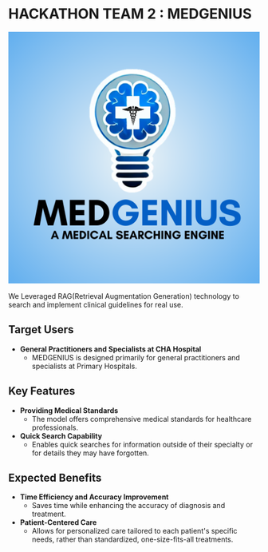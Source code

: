 # HACKATHON TEAM 2 : MEDGENIUS

![MEDGENIUS Explanation](MEdGenius.png)

We Leveraged RAG(Retrieval Augmentation Generation) technology to search and implement clinical guidelines for real use.

## Target Users
- **General Practitioners and Specialists at CHA Hospital**
  - MEDGENIUS is designed primarily for general practitioners and specialists at Primary Hospitals.

## Key Features
- **Providing Medical Standards**
  - The model offers comprehensive medical standards for healthcare professionals.
- **Quick Search Capability**
  - Enables quick searches for information outside of their specialty or for details they may have forgotten.

## Expected Benefits
- **Time Efficiency and Accuracy Improvement**
  - Saves time while enhancing the accuracy of diagnosis and treatment.
- **Patient-Centered Care**
  - Allows for personalized care tailored to each patient's specific needs, rather than standardized, one-size-fits-all treatments.
